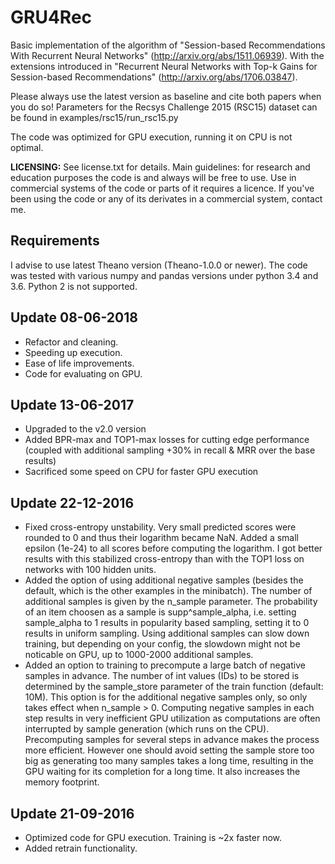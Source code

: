 # GRU4Rec

Basic implementation of the algorithm of "Session-based Recommendations With Recurrent Neural Networks" (http://arxiv.org/abs/1511.06939). With the extensions introduced in "Recurrent Neural Networks with Top-k Gains for Session-based Recommendations" (http://arxiv.org/abs/1706.03847).

Please always use the latest version as baseline and cite both papers when you do so! Parameters for the Recsys Challenge 2015 (RSC15) dataset can be found in examples/rsc15/run_rsc15.py

The code was optimized for GPU execution, running it on CPU is not optimal.

**LICENSING:** See license.txt for details. Main guidelines: for research and education purposes the code is and always will be free to use. Use in commercial systems of the code or parts of it requires a licence. If you've been using the code or any of its derivates in a commercial system, contact me.

## Requirements

I advise to use latest Theano version (Theano-1.0.0 or newer). The code was tested with various numpy and pandas versions under python 3.4 and 3.6. Python 2 is not supported.

## Update 08-06-2018
- Refactor and cleaning.
- Speeding up execution.
- Ease of life improvements.
- Code for evaluating on GPU.

## Update 13-06-2017
- Upgraded to the v2.0 version
- Added BPR-max and TOP1-max losses for cutting edge performance (coupled with additional sampling +30% in recall & MRR over the base results)
- Sacrificed some speed on CPU for faster GPU execution

## Update 22-12-2016
- Fixed cross-entropy unstability. Very small predicted scores were rounded to 0 and thus their logarithm became NaN. Added a small epsilon (1e-24) to all scores before computing the logarithm. I got better results with this stabilized cross-entropy than with the TOP1 loss on networks with 100 hidden units.
- Added the option of using additional negative samples (besides the default, which is the other examples in the minibatch). The number of additional samples is given by the n_sample parameter. The probability of an item choosen as a sample is supp^sample_alpha, i.e. setting sample_alpha to 1 results in popularity based sampling, setting it to 0 results in uniform sampling. Using additional samples can slow down training, but depending on your config, the slowdown might not be noticable on GPU, up to 1000-2000 additional samples.
- Added an option to training to precompute a large batch of negative samples in advance. The number of int values (IDs) to be stored is determined by the sample_store parameter of the train function (default: 10M). This option is for the additional negative samples only, so only takes effect when n_sample > 0. Computing negative samples in each step results in very inefficient GPU utilization as computations are often interrupted by sample generation (which runs on the CPU). Precomputing samples for several steps in advance makes the process more efficient. However one should avoid setting the sample store too big as generating too many samples takes a long time, resulting in the GPU waiting for its completion for a long time. It also increases the memory footprint.

## Update 21-09-2016
- Optimized code for GPU execution. Training is ~2x faster now.
- Added retrain functionality.